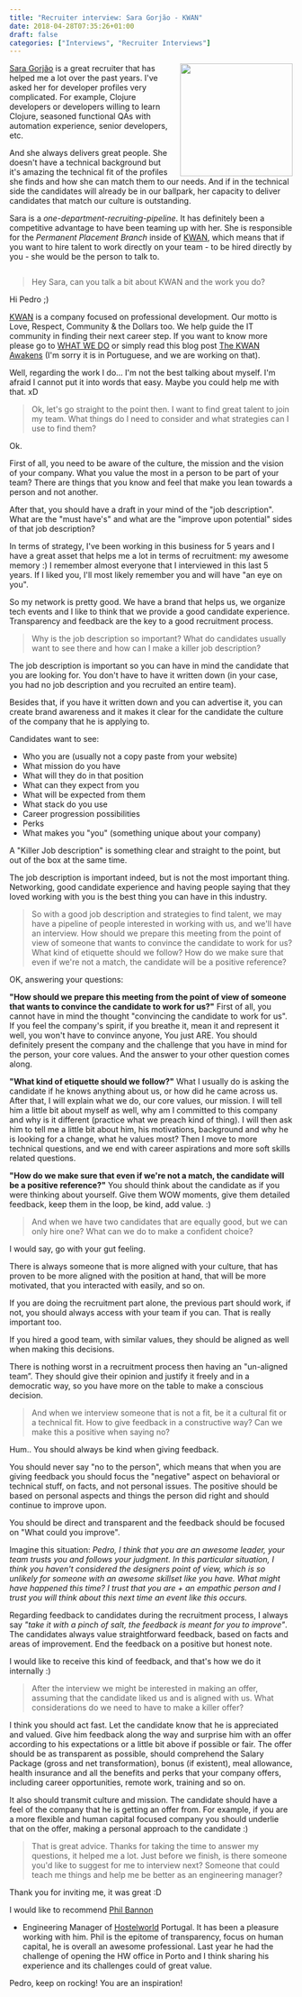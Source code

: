 ```yaml
---
title: "Recruiter interview: Sara Gorjão - KWAN"
date: 2018-04-28T07:35:26+01:00
draft: false
categories: ["Interviews", "Recruiter Interviews"]
---
```


<img src='/img/sara-gorjao.jpg' style='float:right; width:200px;margin-left:15px'/>

[Sara Gorjão](https://www.linkedin.com/in/sara-gorjao/) is a great recruiter
that has helped me a lot over the past years. I've asked her for developer
profiles very complicated. For example, Clojure developers or developers willing
to learn Clojure, seasoned functional QAs with automation experience, senior
developers, etc.

And she always delivers great people. She doesn't have a technical background
but it's amazing the technical fit of the profiles she finds and how she can
match them to our needs. And if in the technical side the candidates will
already be in our ballpark, her capacity to deliver candidates that match
our culture is outstanding.

Sara is a _one-department-recruiting-pipeline_. It has definitely been a competitive
advantage to have been teaming up with her. She is responsible for the _Permanent
Placement Branch_ inside of [KWAN](http://www.kwan.pt/), which means that if you want to hire talent
to work directly on your team - to be hired directly by you - she would be the
person to talk to.

<div style='clear:both'></div>

<!--more-->

> Hey Sara, can you talk a bit about KWAN and the work you do?

Hi Pedro ;)

[KWAN](http://www.kwan.pt/) is a company focused on professional development.
Our motto is Love, Respect, Community & the Dollars too.
We help guide the IT community in finding their next career step.
If you want to know more please go to [WHAT WE DO](http://rupeal.com/en/what)
or simply read this blog post [The KWAN Awakens](http://www.kwan.pt/pt/blog/thekwanawakens)
(I'm sorry it is in Portuguese, and we are working on that).

Well, regarding the work I do... I'm not the best talking about myself.
I'm afraid I cannot put it into words that easy. Maybe you could help me with
that. xD

> Ok, let's go straight to the point then. I want to find great talent to
> join my team. What things do I need to consider and what strategies can I
> use to find them?

Ok.

First of all, you need to be aware of the culture, the mission and the vision
of your company. What you value the most in a person to be part of your team?
There are things that you know and feel that make you lean towards a person and
not another.

After that, you should have a draft in your mind of the "job description". What
are the "must have's" and what are the "improve upon potential" sides of that
job description?

In terms of strategy, I've been working in this business for 5 years and I have
a great asset that helps me a lot in terms of recruitment: my awesome memory :)
I remember almost everyone that I interviewed in this last 5 years. If I liked
you, I'll most likely remember you and will have "an eye on you".

So my network is pretty good. We have a brand that helps us, we organize tech
events and I like to think that we provide a good candidate experience.
Transparency and feedback are the key to a good recruitment process.

> Why is the job description so important? What do candidates usually want to
> see there and how can I make a killer job description?

The job description is important so you can have in mind the candidate that you
are looking for. You don't have to have it written down (in your case, you had
no job description and you recruited an entire team).

Besides that, if you have it written down and you can advertise it, you can
create brand awareness and it makes it clear for the candidate the culture of
the company that he is applying to.

Candidates want to see:

* Who you are (usually not a copy paste from your website)
* What mission do you have
* What will they do in that position
* What can they expect from you
* What will be expected from them
* What stack do you use
* Career progression possibilities
* Perks
* What makes you "you" (something unique about your company)

A "Killer Job description" is something clear and straight to the point, but out
of the box at the same time.

The job description is important indeed, but is not the most important thing.
Networking, good candidate experience and having people saying that they loved
working with you is the best thing you can have in this industry.

> So with a good job description and strategies to find talent, we may have a
> pipeline of people interested in working with us, and we'll have an interview.
> How should we prepare this meeting from the point of view of someone that
> wants to convince the candidate to work for us? What kind of etiquette
> should we follow? How do we make sure that even if we're not a match,
> the candidate will be a positive reference?

OK, answering your questions:

**"How should we prepare this meeting from the point of view of someone that
wants to convince the candidate to work for us?"**
First of all, you cannot have in mind the thought "convincing the candidate to
work for us". If you feel the company's spirit, if you breathe it, mean it and
represent it well, you won't have to convince anyone, You just ARE. You should
definitely present the company and the challenge that you have in mind for
the person, your core values. And the answer to your other question comes along.

**"What kind of etiquette should we follow?"**
What I usually do is asking the candidate if he knows anything about us, or
how did he came across us. After that, I will explain what we do, our core
values, our mission. I will tell him a little bit about myself as well, why
am I committed to this company and why is it different (practice what we preach
kind of thing). I will then ask him to tell me a little bit about him, his
motivations, background and why he is looking for a change, what he values most?
Then I move to more technical questions, and we end with career aspirations and
more soft skills related questions.

**"How do we make sure that even if we're not a match, the candidate will be a
positive reference?"**
You should think about the candidate as if you were thinking about yourself.
Give them WOW moments, give them detailed feedback, keep them in the loop,
be kind, add value. :)

> And when we have two candidates that are equally good, but we can only hire
> one? What can we do to make a confident choice?

I would say, go with your gut feeling.

There is always someone that is more aligned with your culture, that has proven
to be more aligned with the position at hand, that will be more motivated,
that you interacted with easily, and so on.

If you are doing the recruitment part alone, the previous part should work,
if not, you should always access with your team if you can. That is really
important too.

If you hired a good team, with similar values, they should be aligned as well
when making this decisions.

There is nothing worst in a recruitment process then having an "un-aligned team”.
They should give their opinion and justify it freely and in a democratic way,
so you have more on the table to make a conscious decision.

> And when we interview someone that is not a fit, be it a cultural fit or a
> technical fit. How to give feedback in a constructive way? Can we make this a
> positive when saying no?

Hum.. You should always be kind when giving feedback.

You should never say "no to the person", which means that when you are giving
feedback you should focus the "negative" aspect on behavioral or technical
stuff, on facts, and not personal issues. The positive should be based on
personal aspects and things the person did right and should continue to improve
upon.

You should be direct and transparent and the feedback should be focused on
"What could you improve".

Imagine this situation:
_Pedro, I think that you are an awesome leader, your team trusts you and follows
your judgment. In this particular situation, I think you haven't considered the
designers point of view, which is so unlikely for someone with an awesome
skillset like you have. What might have happened this time? I trust that you are +
an empathic person and I trust you will think about this next time an event like
this occurs._

Regarding feedback to candidates during the recruitment process, I always say
_"take it with a pinch of salt, the feedback is meant for you to improve"_. The
candidates always value straightforward feedback, based on facts and areas of
improvement. End the feedback on a positive but honest note.

I would like to receive this kind of feedback, and that's how we do it
internally :)

> After the interview we might be interested in making an offer, assuming that
> the candidate liked us and is aligned with us. What considerations do we need
> to have to make a killer offer?

I think you should act fast. Let the candidate know that he is appreciated and
valued. Give him feedback along the way and surprise him with an offer
according to his expectations or a little bit above if possible or fair. The
offer should be as transparent as possible, should comprehend the Salary Package
(gross and net transformation), bonus (if existent), meal allowance, health
insurance and all the benefits and perks that your company offers, including
career opportunities, remote work, training and so on.

It also should transmit culture and mission. The candidate should have a feel
of the company that he is getting an offer from. For example, if you are a more
flexible and human capital focused company you should underlie that on the offer,
making a personal approach to the candidate :)


> That is great advice. Thanks for taking the time to answer my questions, it
> helped me a lot. Just before we finish, is there someone you'd like to suggest
> for me to interview next? Someone that could teach me things and help me be
> better as an engineering manager?

Thank you for inviting me, it was great :D

I would like to recommend [Phil Bannon](https://www.linkedin.com/in/philipbannon/)
- Engineering Manager of [Hostelworld](http://www.hostelworld.com/)
Portugal. It has been a pleasure working with him. Phil is the epitome of
transparency, focus on human capital, he is overall an awesome professional.
Last year he had the challenge of opening the HW office in Porto and I think
sharing his experience and its challenges could of great value.

Pedro, keep on rocking! You are an inspiration!
